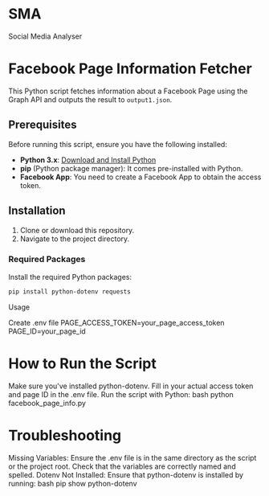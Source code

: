 # SMA
Social Media Analyser

# Facebook Page Information Fetcher

This Python script fetches information about a Facebook Page using the Graph API and outputs the result to `output1.json`.

## Prerequisites

Before running this script, ensure you have the following installed:

- **Python 3.x**: [Download and Install Python](https://www.python.org/downloads/)
- **pip** (Python package manager): It comes pre-installed with Python.
- **Facebook App**: You need to create a Facebook App to obtain the access token.

## Installation

1. Clone or download this repository.
2. Navigate to the project directory.

### Required Packages

Install the required Python packages:

```bash
pip install python-dotenv requests
```

Usage

Create .env file 
PAGE_ACCESS_TOKEN=your_page_access_token
PAGE_ID=your_page_id


# How to Run the Script
Make sure you've installed python-dotenv.
Fill in your actual access token and page ID in the .env file.
Run the script with Python:
bash
python facebook_page_info.py

# Troubleshooting
Missing Variables:
Ensure the .env file is in the same directory as the script or the project root.
Check that the variables are correctly named and spelled.
Dotenv Not Installed:
Ensure that python-dotenv is installed by running:
bash
pip show python-dotenv
